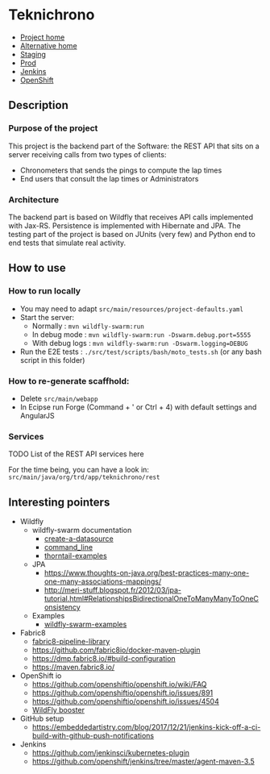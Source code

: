 # Teknichrono

* [Project home](https://github.com/fabricepipart/teknichrono)
* [Alternative home](https://bitbucket.org/trdteam/teknichrono/overview)
* [Staging](http://teknichrono-fabrice-pipart-stage.b542.starter-us-east-2a.openshiftapps.com/)
* [Prod](http://frontend-fabrice-pipart-run.b542.starter-us-east-2a.openshiftapps.com/)
* [Jenkins](https://jenkins.openshift.io/job/fabricepipart/job/teknichrono/)
* [OpenShift](https://console.starter-us-east-2a.openshift.com/console/project/fabrice-pipart/browse/pipelines)

## Description

### Purpose of the project

This project is the backend part of the Software: the REST API that sits on a server receiving calls from two types of clients:

* Chronometers that sends the pings to compute the lap times
* End users that consult the lap times or Administrators

### Architecture

The backend part is based on Wildfly that receives API calls implemented with Jax-RS. Persistence is implemented with Hibernate and JPA.
The testing part of the project is based on JUnits (very few) and Python end to end tests that simulate real activity.

## How to use

### How to run locally

* You may need to adapt ```src/main/resources/project-defaults.yaml```
* Start the server:
  * Normally : ```mvn wildfly-swarm:run```
  * In debug mode : ```mvn wildfly-swarm:run -Dswarm.debug.port=5555```
  * With debug logs : ```mvn wildfly-swarm:run -Dswarm.logging=DEBUG```
* Run the E2E tests : ```./src/test/scripts/bash/moto_tests.sh``` (or any bash script in this folder)

### How to re-generate scaffhold:

* Delete ```src/main/webapp```
* In Ecipse run Forge (Command + ' or Ctrl + 4) with default settings and AngularJS

### Services

TODO List of the REST API services here

For the time being, you can have a look in: ```src/main/java/org/trd/app/teknichrono/rest```

## Interesting pointers

* Wildfly
  * wildfly-swarm documentation
    * [create-a-datasource](https://howto.wildfly-swarm.io/create-a-datasource/)
    * [command_line](https://wildfly-swarm.gitbooks.io/wildfly-swarm-users-guide/configuration/command_line.html)
    * [thorntail-examples](https://github.com/thorntail/thorntail-examples)
  * JPA
    * https://www.thoughts-on-java.org/best-practices-many-one-one-many-associations-mappings/
    * http://meri-stuff.blogspot.fr/2012/03/jpa-tutorial.html#RelationshipsBidirectionalOneToManyManyToOneConsistency
  * Examples
    * [wildfly-swarm-examples](https://github.com/wildfly-swarm/wildfly-swarm-examples)
* Fabric8
  * [fabric8-pipeline-library](https://github.com/fabric8io/fabric8-pipeline-library)
  * https://github.com/fabric8io/docker-maven-plugin
  * https://dmp.fabric8.io/#build-configuration
  * https://maven.fabric8.io/
* OpenShift io
  * https://github.com/openshiftio/openshift.io/wiki/FAQ
  * https://github.com/openshiftio/openshift.io/issues/891
  * https://github.com/openshiftio/openshift.io/issues/4504
  * [WildFly booster](https://github.com/openshiftio/booster-parent/blob/master/pom.xml)
* GitHub setup
  * https://embeddedartistry.com/blog/2017/12/21/jenkins-kick-off-a-ci-build-with-github-push-notifications
* Jenkins
  * https://github.com/jenkinsci/kubernetes-plugin
  * https://github.com/openshift/jenkins/tree/master/agent-maven-3.5